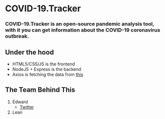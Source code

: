 # COVID-19.Tracker
### COVID-19.Tracker is an open-source pandemic analysis tool, with it you can get information about the COVID-19 coronavirus outbreak.

## Under the hood
* HTML5/CSS/JS is the frontend
* NodeJS + Express is the backend
* Axios is fetching the data from [this](https://coronavirus-19-api.herokuapp.com/countries)

## The Team Behind This
1. Edward
    * [Twitter](https://twitter.com/EdwardPasenidis)
2. Lean
